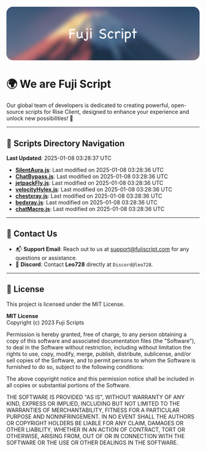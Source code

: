 ![Banner](.github/b.webp)

# 🌍 **We are Fuji Script**

Our global team of developers is dedicated to creating powerful, open-source scripts for Rise Client, designed to enhance your experience and unlock new possibilities! 🌟

---
<!-- SCRIPTS_NAVIGATION_START -->
## 📂 **Scripts Directory Navigation**

**Last Updated**: 2025-01-08 03:28:37 UTC

- **[SilentAura.js](scripts/SilentAura.js)**: Last modified on 2025-01-08 03:28:36 UTC
- **[ChatBypass.js](scripts/ChatBypass.js)**: Last modified on 2025-01-08 03:28:36 UTC
- **[jetpackFly.js](scripts/jetpackFly.js)**: Last modified on 2025-01-08 03:28:36 UTC
- **[velocityHylex.js](scripts/velocityHylex.js)**: Last modified on 2025-01-08 03:28:36 UTC
- **[chestxray.js](scripts/chestxray.js)**: Last modified on 2025-01-08 03:28:36 UTC
- **[bedxray.js](scripts/bedxray.js)**: Last modified on 2025-01-08 03:28:36 UTC
- **[chatMacro.js](scripts/chatMacro.js)**: Last modified on 2025-01-08 03:28:36 UTC

<!-- SCRIPTS_NAVIGATION_END -->

---

## 💬 **Contact Us**  
- 📬 **Support Email**: Reach out to us at [support@fujiscript.com](mailto:support@fujiscript.com) for any questions or assistance.  
- 💬 **Discord**: Contact **Leo728** directly at `Discord@leo728`.

---

## 📜 **License**

This project is licensed under the MIT License.  

**MIT License**  
Copyright (c) 2023 Fuji Scripts  

Permission is hereby granted, free of charge, to any person obtaining a copy of this software and associated documentation files (the "Software"), to deal in the Software without restriction, including without limitation the rights to use, copy, modify, merge, publish, distribute, sublicense, and/or sell copies of the Software, and to permit persons to whom the Software is furnished to do so, subject to the following conditions:  

The above copyright notice and this permission notice shall be included in all copies or substantial portions of the Software.  

THE SOFTWARE IS PROVIDED "AS IS", WITHOUT WARRANTY OF ANY KIND, EXPRESS OR IMPLIED, INCLUDING BUT NOT LIMITED TO THE WARRANTIES OF MERCHANTABILITY, FITNESS FOR A PARTICULAR PURPOSE AND NONINFRINGEMENT. IN NO EVENT SHALL THE AUTHORS OR COPYRIGHT HOLDERS BE LIABLE FOR ANY CLAIM, DAMAGES OR OTHER LIABILITY, WHETHER IN AN ACTION OF CONTRACT, TORT OR OTHERWISE, ARISING FROM, OUT OF OR IN CONNECTION WITH THE SOFTWARE OR THE USE OR OTHER DEALINGS IN THE SOFTWARE.  
